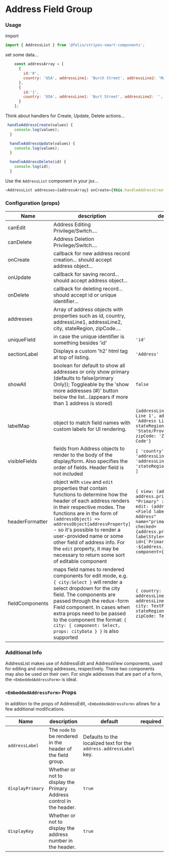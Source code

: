 # Address Field Group
### Usage

import
```js
import { AddressList } from '@folio/stripes-smart-components';
```

set some data...
```js
    const addressArray = [
      {
        id:'0',
        country: 'USA', addressLine1: 'Burch Street', addressLine2: 'Martin Lovell', primary: true, city: 'Jemisonville', stateRegion: 'North Dakota', zipCode: '78392'
      },
      {
        id:'1',
        country: 'USA', addressLine1: 'Burt Street', addressLine2: '', primary: false, city: 'Jemisonville', stateRegion: 'North Dakota', zipCode: '78392'
      }
    ];
```
Think about handlers for Create, Update, Delete actions...
```js
 handleAddressCreate(values) {
    console.log(values);
  }

  handleAddressUpdate(values) {
    console.log(values);
  }

  handleAddressDelete(id) {
    console.log(id);
  }
```

Use the `AddressList` component in your jsx...
```js
<AddressList addresses={addressArray} onCreate={this.handleAddressCreate} onUpdate={this.handleAddressUpdate} onDelete={this.handleAddressDelete} canEdit canDelete/>
```

### Configuration (props)
Name | description | default | required
--- | --- | --- | ---
canEdit | Address Editing Privilege/Switch.... |
canDelete | Address Deletion Privilege/Switch....
onCreate | callback for new address record creation... should accept address object... | |yes
onUpdate | callback for saving record... should accept address object... | | yes
onDelete | callback for deleting record... should accept id or unique identifier... | | yes
addresses | Array of address objects with properties such as id, country, addressLine1, addressLine2, city, stateRegion, zipCode.... | | yes
uniqueField | in case the unique identifier is something besides 'id' | `'id'`
sectionLabel | Displays a custom 'h2' html tag at top of listing. | `'Address'`
showAll | boolean for default to show all addresses or only show primary (defaults to false(primary Only));  Toggleable by the 'show more addresses (#)' button below the list...(appears if more than 1 address is stored) | `false` |
labelMap | object to match field names with custom labels for UI rendering. | `{addressLine1: 'Address Line 1', addressLine2: 'Address Line 2', stateRegion: 'State/Province/Region', zipCode: 'Zip/Postal Code'}`
visibleFields | fields from Address objects to render to the body of the display/form. Also specifies the order of fields. Header field is not included | `[ 'country', 'addressLine1', 'addressLine2', 'city', 'stateRegion', 'zipCode' ]`
headerFormatter | object with `view` and `edit` properties that contain functions to determine how the header of each address renders in their respective modes. The functions are in the form of ``(addressObject) => addressObject[addressProperty]`` - so it's possible to render a user-provided name or some other field of address info. For the `edit` property, it may be necessary to return some sort of editable component | ``{ view: (address) => address.primaryAddress ? "Primary" : "Alternate", edit: (address) => <Field label="Primary Address" name="primaryAddress" checked={address.primaryAddress} labelStyle="labelSize1" id={`PrimaryAddress---${address.id}} component={Checkbox}/>``
fieldComponents | maps field names to rendered components for edit mode, e.g. ``{ city:Select }`` will render a select dropdown for the city field. The components are passed through the redux-form Field component. In cases when extra props need to be passed to the component the format: ``{ city: { component: Select, props: cityData } }`` is also supported | `{ country: TextField, addressLine1: TextField, addressLine2: TextField, city: TextField, stateRegion: TextField, zipCode: TextField, }`

### Additional Info
AddressList makes use of AddressEdit and AddressView components, used for editing and viewing addresses, respectively.  These two components may also be used on their own. For single addresses that are part of a form, the `<EmbeddedAddressForm>` is ideal.

### `<EmbeddedAddressForm>` Props
In addition to the props of AddressEdit, `<EmbeddedAddressForm>` allows for a few additional modifications.

Name | description | default | required
--- | --- | --- | ---
`addressLabel` | The `node` to be rendered in the header of the field group. | Defaults to the localized text for the `address.addressLabel` key. | 
`displayPrimary` | Whether or not to display the Primary Address control in the header. | `true` | 
`displayKey` | Whether or not to display the address number in the header. | `true` | 
